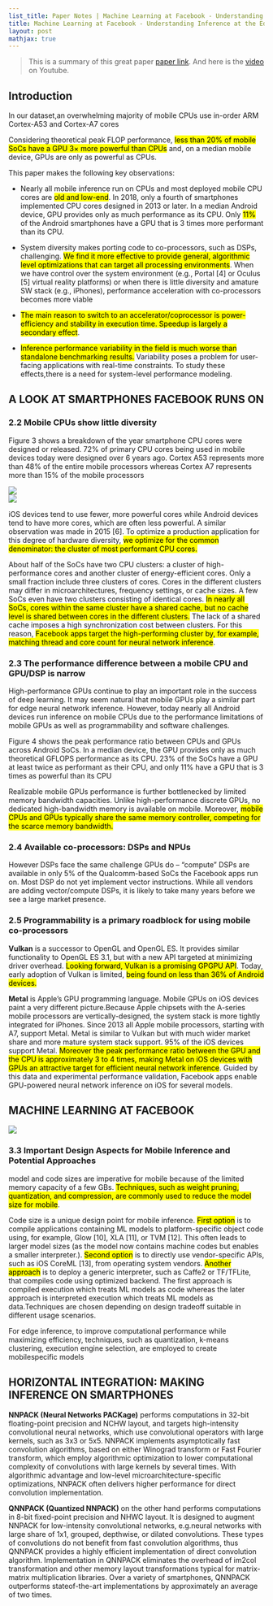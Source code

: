 ```yaml
---
list_title: Paper Notes | Machine Learning at Facebook - Understanding Inference at the Edge
title: Machine Learning at Facebook - Understanding Inference at the Edge
layout: post
mathjax: true
---
```


> This is a summary of this great paper [paper link](https://research.fb.com/wp-content/uploads/2018/12/Machine-Learning-at-Facebook-Understanding-Inference-at-the-Edge.pdf). And here is the [video](https://www.youtube.com/watch?v=T13qcqpyyRA) on Youtube.

## Introduction

In our dataset,an overwhelming majority of mobile CPUs use in-order ARM Cortex-A53 and Cortex-A7 cores

Considering theoretical peak FLOP performance, <mark>less than 20% of mobile SoCs have a GPU 3× more powerful than CPUs</mark> and, on a
median mobile device, GPUs are only as powerful as CPUs.

This paper makes the following key observations:

- Nearly all mobile inference run on CPUs and most deployed mobile CPU cores are <mark>old and low-end</mark>. In 2018, only a fourth of smartphones implemented CPU cores designed in 2013 or later. In a median Android device, GPU provides only as much performance as its CPU. Only <mark>11%</mark> of the Android smartphones have a GPU that is 3 times more performant than its CPU.

- System diversity makes porting code to co-processors, such as DSPs, challenging. <mark>We find it more effective to provide general, algorithmic level optimizations that can target all processing environments</mark>. When we have control over the system environment (e.g., Portal [4] or Oculus [5] virtual reality platforms) or when there is little diversity and amature SW stack (e.g., iPhones), performance acceleration with co-processors becomes more viable

- <mark>The main reason to switch to an accelerator/coprocessor is power-efficiency and stability in execution time. Speedup is largely a secondary effect</mark>.

- <mark>Inference performance variability in the field is much worse than standalone benchmarking results.</mark> Variability poses a problem for user-facing applications with real-time constraints. To study these effects,there is a need for system-level performance modeling.

## A LOOK AT SMARTPHONES FACEBOOK RUNS ON

### 2.2 Mobile CPUs show little diversity

Figure 3 shows a breakdown of the year smartphone CPU cores were designed or released. 72% of primary CPU cores being used in mobile devices today were designed over 6 years ago. Cortex A53 represents more than 48% of the entire mobile processors whereas Cortex A7 represents more than 15% of the mobile processors

<div class="md-flex-h md-flex-no-wrap md-margin-bottom-12">
<div><img src="{{site.baseurl}}/assets/images/2020/02/1.png"></div>
<div class="md-margin-left-12"><img src="{{site.baseurl}}/assets/images/2020/02/2.png"></div>
</div>

iOS devices tend to use fewer, more powerful cores while Android devices tend to have more cores, which are often less powerful. A similar observation was made in 2015 [6]. To optimize a production application for this degree of hardware diversity, <mark>we optimize for the common denominator: the cluster of most performant CPU cores.</mark>

About half of the SoCs have two CPU clusters: a cluster of high-performance cores and another cluster of energy-efficient cores. Only a small fraction include three clusters of cores. Cores in the different clusters may differ in microarchitectures, frequency settings, or cache sizes. A few SoCs even have two clusters consisting of identical cores. <mark>In nearly all SoCs, cores within the same cluster have a shared cache, but no cache level is shared between cores in the different clusters.</mark> The lack of a shared cache imposes a high synchronization cost between clusters. For this reason, <mark>Facebook apps target the high-performing cluster by, for example, matching thread and core count for neural network inference</mark>.

### 2.3 The performance difference between a mobile CPU and GPU/DSP is narrow

High-performance GPUs continue to play an important role in the success of deep learning. It may seem natural that mobile GPUs play a similar part for edge neural network inference. However, today nearly all Android devices run inference on mobile CPUs due to the performance limitations of mobile GPUs as well as programmability and software challenges.

Figure 4 shows the peak performance ratio between CPUs and GPUs across Android SoCs. In a median device, the GPU provides only as much theoretical GFLOPS performance as its CPU. 23% of the SoCs have a GPU at least twice as performant as their CPU, and only 11% have a GPU that is 3 times as powerful than its CPU

Realizable mobile GPUs performance is further bottlenecked by limited memory bandwidth capacities.
Unlike high-performance discrete GPUs, no dedicated high-bandwidth memory is available on mobile. Moreover, <mark>mobile CPUs and GPUs typically share the same memory controller, competing for the scarce memory bandwidth.</mark>

### 2.4 Available co-processors: DSPs and NPUs

However DSPs face the same challenge GPUs do – “compute” DSPs are available in only 5% of the Qualcomm-based SoCs the Facebook apps run on. Most DSP do not yet implement vector instructions. While all vendors are adding vector/compute DSPs, it is likely to take many years before we see a large market presence.

### 2.5 Programmability is a primary roadblock for using mobile co-processors

**Vulkan** is a successor to OpenGL and OpenGL ES. It provides similar functionality to OpenGL ES 3.1, but with a new API targeted at minimizing driver overhead. <mark>Looking forward, Vulkan is a promising GPGPU API</mark>. Today, early adoption of Vulkan is limited, <mark>being found on less than 36% of Android devices. </mark>

**Metal** is Apple’s GPU programming language. Mobile GPUs on iOS devices paint a very different picture.Because Apple chipsets with the A-series mobile processors are vertically-designed, the system stack is more tightly integrated for iPhones. Since 2013 all Apple mobile processors, starting with A7, support Metal. Metal is similar to Vulkan but with much wider market share and more mature system stack support. 95% of the iOS devices support Metal. <mark>Moreover the peak performance ratio between the GPU and the CPU is approximately 3 to 4 times, making Metal on iOS devices with GPUs an attractive target for efficient neural network inference</mark>. Guided by this data and experimental performance validation, Facebook apps enable GPU-powered neural network inference on iOS for several models.

## MACHINE LEARNING AT FACEBOOK

<img class="md-img-center" src="{{site.baseurl}}/assets/images/2020/02/3.png">

### 3.3 Important Design Aspects for Mobile Inference and Potential Approaches

model and code sizes are imperative for mobile because of the limited memory capacity of a few
GBs. <mark>Techniques, such as weight pruning, quantization, and compression, are commonly used to reduce the model size for mobile</mark>. 

Code size is a unique design point for mobile inference. <mark>First option</mark> is to compile applications containing ML models to platform-specific object code using, for example, Glow [10], XLA [11], or TVM [12]. This often leads to larger model sizes (as the model now contains machine codes but enables a smaller interpreter.). <mark>Second option</mark> is to directly use vendor-specific APIs, such as iOS CoreML [13], from operating system vendors. <mark>Another approach</mark> is to deploy a generic interpreter, such as Caffe2 or TF/TFLite, that compiles code using optimized backend. The first approach is compiled execution which treats ML models as code whereas the later approach is interpreted execution which treats ML models as data.Techniques are chosen depending on design tradeoff suitable in different usage scenarios.

 For edge inference, to improve computational performance while maximizing efficiency, techniques, such as quantization, k-means clustering, execution engine selection, are employed to create mobilespecific models

 ## HORIZONTAL INTEGRATION: MAKING INFERENCE ON SMARTPHONES

**NNPACK (Neural Networks PACKage)** performs computations in 32-bit floating-point precision and NCHW layout, and targets high-intensity convolutional neural networks, which use convolutional operators with large kernels, such as 3x3 or 5x5. NNPACK implements asymptotically fast convolution algorithms, based on either Winograd transform or Fast Fourier transform, which employ algorithmic optimization to lower computational complexity of convolutions with large kernels by several times. With algorithmic advantage and low-level microarchitecture-specific optimizations, NNPACK often delivers higher performance for direct convolution implementation.

**QNNPACK (Quantized NNPACK)** on the other hand performs computations in 8-bit fixed-point precision and NHWC layout. It is designed to augment NNPACK for low-intensity convolutional networks, e.g.neural networks with large share of 1x1, grouped, depthwise, or dilated convolutions. These types of convolutions do not benefit from fast convolution algorithms, thus QNNPACK provides a highly efficient implementation of direct convolution algorithm. Implementation in QNNPACK eliminates the overhead of im2col transformation and other memory layout transformations typical for matrix-matrix multiplication libraries. Over a variety of smartphones, QNNPACK outperforms stateof-the-art implementations by approximately an average of two times.

